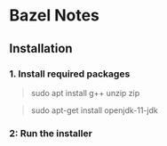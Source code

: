 # Bazel Notes

## Installation

### 1. Install required packages
> sudo apt install g++ unzip zip

> sudo apt-get install openjdk-11-jdk

### 2: Run the installer
